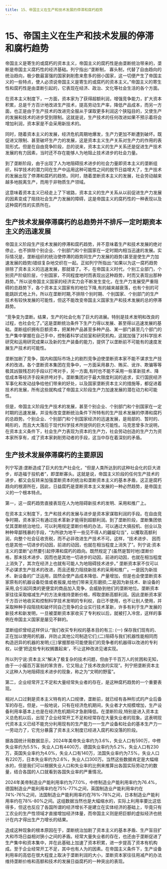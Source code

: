 ```yaml
---
title: 15、帝国主义在生产和技术发展的停滞和腐朽趋势
---
```


# 15、帝国主义在生产和技术发展的停滞和腐朽趋势
帝国主义是寄生的或腐朽的资本主义，帝国主义的腐朽性是由垄断统治带来的，垄断是帝国主义腐朽性的经济基础。列宁指出:“垄断制， 寡头制，代替了自由趋向的统治趋向，极少数最富强的国家剥削愈来愈多的弱小国家，这一切便产生了帝国主义的一些特点，使人必须说帝国主义是寄生的或腐朽的资本主义。”帝国主义的寄生性和腐朽性是由垄断引起的，它表现在经济、政治、文化等社会生活的各个方面。

在资本主义制度下，一方面，资本家为了获得超额利润，增强竞争能力，扩大资本积累，总是千方百计地改进生产技术，提高劳动生产率，降低产品成本，而另一方面，也正是由于生产技术的改进完全服从于谋取更多利润这个狭隘目的，又使生产的发展和技术的进步受到限制。这就是说，生产技术的任何改进如果不预示着将会增加利润，资本家是不会采用新技术的。

同时，随着资本主义的发展，经济危机周期地爆发，生产力更加不断遭到破坏。既促进又限制、甚至破坏生产力的发展，这是资本主义生产关系对生产力的作用的表现形式。但是在自由竞争阶段，总的说来，资本主义的生产关系还是促进生产技术发展的有力因素，当时还不存在能够人为地阻止技术进步的社会力量。

到了垄断阶段，由于出现了人为地阻碍技术进步的社会力量即资本主义的垄断组织，科学技术的潜力同在生产中运用这种可能性之间的脱节日益增大了，生产技术的发展出现了停滞和腐朽的趋势。同时，随着垄断资本主义的发展，社会劳动越来越多地脱离生产，而用于非物质生产领域。

这意味着资本主义已经走上了下坡路，资本主义的生产关系从以前促进生产力发展的因素变成了阻挠社会生产力发展的障碍，这是帝国主义的腐朽性的一种表现以及这种腐朽性的实质所在。

## 生产技术发展停滞腐朽的总趋势并不排斥一定时期资本主义的迅速发展

帝国主义阶段生产技术发展的停滞和腐朽趋势，并不意味着生产和技术发展的绝对停止，也不排除个别企业、个别部门和个别国家在一定时期内相当迅速的发展。实际情况是，垄断组织的统治使停滞的趋势同生产力发展的趋势(甚至是使生产力加速发展的趋势)错综复杂地交织在一起。正如列宁所指出:“如果以为这一腐朽趋势排除了资本主义的迅速发展，那就错了。不，在帝国主义时代，个别工业部门，个别资产阶级阶层，个别国家，不同程度地时而表现出这种趋势，时而又表现出那种趋势。”
所以说帝国主义国家的经济实力会不断发生变化，在生产力发展受严重阻碍的总趋势下，各个资本主义国家有的地位下降,有的越来越衰落，也有个别的可能跳跃式地上升。所以在垄断时期,不排除个别时期、个别国家、个别部门的生产技术有较快发展的可能性，但这不能改变帝国主义国家生产和技术发展的总的停滞趋势。

“竞争变为垄断。结果，生产的社会化有了巨大的进展。特别是技术发明和改良的过程，也社会化了。”这是垄断统治条件下生产力得以发展、甚至得以迅速发展的基础。垄断组织拥有巨额资本，把某种产品甚至多种产品、某一部门甚至几个部门的生产集中掌握在自己手中，控制着科学试验室和研究机构，这就加强了对科学技术研究和运用研究成果以及新的生产装备的能力，提供了以垄断前不可能有的速度发展生产技术的可能性。

垄断加剧了竞争，国内和国际市场上的剧烈竞争迫使垄断资本家不能不谋求生产技术的改进。各个垄断资本集团在竞争中，一方面采用暴力、贿买、讹诈、欺骗等等极其凶狠残忍的手段以打垮对手，另一方面,有时也不能不采用一些革新技术、降低成本等经济手段来挤垮对手。垄断集团对于最大限度利润的追求，实行国民经济军事化和发动战争给他们带来的好处，以及国家垄断资本主义的措施等，都促进着技术的发展，所有这些就构成了帝国主义阶段生产力加速发展的潜在动力和可能性。

但是，帝国主义阶段生产技术的发展，甚至个别企业、个别部门和个别国家在一定时期的迅速发展，并没有改变垄断统治条件下所特有的生产技术发展的停滞和腐朽的总趋势。个别企业、个别部门和个别国家经济的迅速发展，是局部的、暂时的、畸形的，而且大大落后于现代科学技术所提供的巨大可能性。马克思曾多次说明，在资本主义条件下，社会生产力表现为资本的生产力，社会劳动创造的生产力为资本家所享有，成了资本家剥削劳动者的手段，这当中存在着深刻的矛盾。

## 生产技术发展停滞腐朽的主要原因

列宁写道:垄断造成了巨大的生产社会化，“但是人类所达到的这种社会化的巨大进步，却造福于投机者”，即垄断寡头。这就是说，帝国主义阶段的任何生产技术的进步，都又会反转来加强垄断资本的统治和垄断资本主义的基本矛盾，这正是腐朽趋向的根源所在，因此，日益腐朽是垄断资本主义发展的一种必然趋势，是帝国主义的一个根本特点。

第一，这一腐朽趋势直接表现在人为地阻碍新技术的发明、采用和推广上。

在资本主义制度下，生产和技术的发展与进步是资本家谋取利润的手段。在自由竞争时期，资本家只有通过技术革新才能得到超额利润。到了垄断阶段，垄断集团依仗其垄断统治地位，可以利用规定垄断价格的办法，可以通过大搞投机、创业以及种种卑鄙残暴的手段，“为所欲为地干一些见不得人的齷龊勾当”，以攫取高额利润，向整个社会征收贡税，而不必非改进生产技术不可。这样，“技术进步、 因而也是其他一切进步的动因，前进的动因，也就在相当程度上消失了”。列宁说:资本主义的垄断“必然要引起停滞和腐朽的趋向。既然规定了(虽然是暂时地)垄断价格，那末技术进步、因而也是其他一切进步的动因，前进的动因，也就在相当程度上消失了，其次在经济上也就有可能人为地阻碍技术进步。”
垄断资本家不仅可以不必谋求生产技术的改进，而且还极力阻挠新技术的采用和推广。一是因为新技术、新设备的广泛运用，固然会使产品成本降低、产量增加，但是也会使垄断资本家原有的机器设备贬值或者报废,给他们带来无形磨损;二是因为新技术、新设备的采用,会引起同类的更便宜的商品加入竞争，会威胁到他们的垄断地位。垄断资本家往往采取缩减生产的方法来维持垄断价格，榨取垄断高额利润。因此垄断资本家千方百计地收买和控制科学技术发明的专利权，自已不使用，也不让别人使用，并采取种种手段阻挠和破坏同自己竞争的企业实行技术革新，许多有利于生产发展的新技术和新发明，一旦被垄断资本家收买了专利权以后，就被打入冷宫，这样的事例在帝国主义国家是屡见不鲜的。

垄断组织曾经这样供认:“我们收买专利权的基本目的有三: (一) 保存我们现有的、正在加以使用的机器，幷防止其他公司制造它们;(二)阻碍与我们机器性能相同而构造迥异的机器的发明;(三)掌握那些可能使我们的竞争者的机器得以改进的专利权，以便‘把这些专利权搁置起来’，不让这种改进见诸实现。

所以列宁说:资本主义“解决了极复杂的技术问题，但由于千百万人的贫困和无知，由于一小撮百万富翁的笨贪吝，它又阻止了技术改良的实现”。列宁把垄断资本主义这种人为地阻碍技术进步的现象，称之为“文明的野蛮”。

第二，企业经常开工不足和大量经常失业者的存在，是这种腐朽趋势的一个重要表现。

相对人口过剩是资本主义特有的人口规律，垄断前，就已经有各种形式的产业后备军的存在。但是，一般地说，只有在经济危机期间，失业者才大规模增加，生产设备利用率基本上也是在经济危机期间才急剧降低。在垄断阶段,特别是进入资本主义总危机以后，出现了企业经常开工不足和经常存在大量失业者的现象。这表明现代资本主义已经不能充分利用现有的生产能力一一生产设备和社会的基本生产力一一劳动力了，它充分暴露了资本主义制度已经进入腐朽和没落的阶段。

据各国统计局数据显示，2024年美帝失业率约为3.6%，失业人口有590万，中修失业率约为5.5%，失业人口有4400万，德国失业率约为5.2%，失业人口有230万，英国失业率约为4.0%，失业人口有140万，法国失业率约为7.5%，失业人口有220万，日本失业率约为2.6%，失业人口300万。当然这些数据肯定是大幅缩水的，但是我们可以根据失业人口和失业率的比例来推算出各国实际劳动力的数量，结合各国的人口就看到各国失业率的严重情况。

2024年美帝制造业产能利用率约为77.0%，中修制造业产能利用率约为76.4%，德国制造业产能利用率约在75%-77%之间，英国制造业产能利用率约在74%-76%之间，法国制造业产能利用率约在76%-78%之间，日本制造业产能利用率约在78%-80%之间。这组数据当然也是大幅缩水的，实际上利用率要比这低得多，但这也反应了各国所谓的经济增长不是建立在实体经济的基础上，毕竟只有工农业的生产性领域才直接增加经济体量，而帝国主义则是把巨额的虚拟经济也统计在内才得出生产力增长的结果。

造成这种现象的根本原因在于，垄断统治加剧了资本主义的基本矛盾、生产盲目扩大和市场日益相对狭小之间的矛盾。经常大量失业者的存在，也还由于垄断促进了生产集中和资本集中，并在此基础上加速了资本积累，进一步提高了资本有机构成。至于企业经常开工不足，其中也有人为的因素。在帝国主义条件下，生产设备利用率的高低在很大程度上取决于垄断利润的大小，垄断资本家往往用减产的办法维持垄断价格和高额和技术的发展日益腐朽的一种突出的表现。